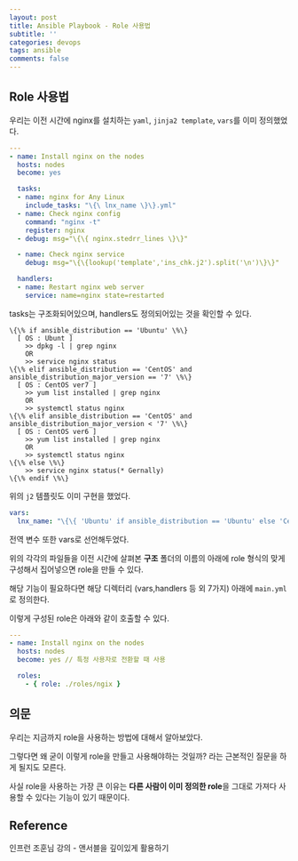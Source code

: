 ```yaml
---
layout: post
title: Ansible Playbook - Role 사용법
subtitle: ''
categories: devops
tags: ansible
comments: false
---
```


## Role 사용법

우리는 이전 시간에 nginx를 설치하는 `yaml`, `jinja2 template`, `vars`를 이미 정의했었다.

```yaml
---
- name: Install nginx on the nodes
  hosts: nodes
  become: yes

  tasks:
  - name: nginx for Any Linux
    include_tasks: "\{\ lnx_name \}\}.yml"
  - name: Check nginx config
    command: "nginx -t"
    register: nginx
  - debug: msg="\{\{ nginx.stedrr_lines \}\}"

  - name: Check nginx service
    debug: msg="\{\{lookup('template','ins_chk.j2').split('\n')\}\}"

  handlers:
  - name: Restart nginx web server
    service: name=nginx state=restarted
```

tasks는 구조화되어있으며, handlers도 정의되어있는 것을 확인할 수 있다.

```jinja2
\{\% if ansible_distribution == 'Ubuntu' \%\}
  [ OS : Ubunt ]
    >> dpkg -l | grep nginx
    OR
    >> service nginx status
\{\% elif ansible_distribution == 'CentOS' and ansible_distribution_major_version == '7' \%\}
  [ OS : CentOS ver7 ]
    >> yum list installed | grep nginx
    OR
    >> systemctl status nginx
\{\% elif ansible_distribution == 'CentOS' and ansible_distribution_major_version < '7' \%\}
  [ OS : CentOS ver6 ]
    >> yum list installed | grep nginx
    OR
    >> systemctl status nginx
\{\% else \%\}
    >> service nginx status(* Gernally)
\{\% endif \%\}
```

위의 `j2` 템플릿도 이미 구현을 했었다.

```yaml
vars:
  lnx_name: "\{\{ 'Ubuntu' if ansible_distribution == 'Ubuntu' else 'CentOS' if ansible_distribution == 'CentOS' else 'Just Linux'\}\}"
```

전역 변수 또한 vars로 선언해두었다.

위의 각각의 파일들을 이전 시간에 살펴본 **구조** 폴더의 이름의 아래에 role 형식의 맞게 구성해서 집어넣으면 role을 만들 수 있다.

해당 기능이 필요하다면 해당 디렉터리 (vars,handlers 등 외 7가지) 아래에 `main.yml`로 정의한다.

이렇게 구성된 role은 아래와 같이 호출할 수 있다.

```yaml
---
- name: Install nginx on the nodes
  hosts: nodes
  become: yes // 특정 사용자로 전환할 때 사용

  roles:
    - { role: ./roles/ngix }
```

## 의문

우리는 지금까지 role을 사용하는 방법에 대해서 알아보았다.

그렇다면 왜 굳이 이렇게 role을 만들고 사용해야하는 것일까? 라는 근본적인 질문을 하게 될지도 모른다.

사실 role을 사용하는 가장 큰 이유는 **다른 사람이 이미 정의한 role**을 그대로 가져다 사용할 수 있다는 기능이 있기 때문이다.

## Reference

인프런 조훈님 강의 - 앤서블을 깊이있게 활용하기
